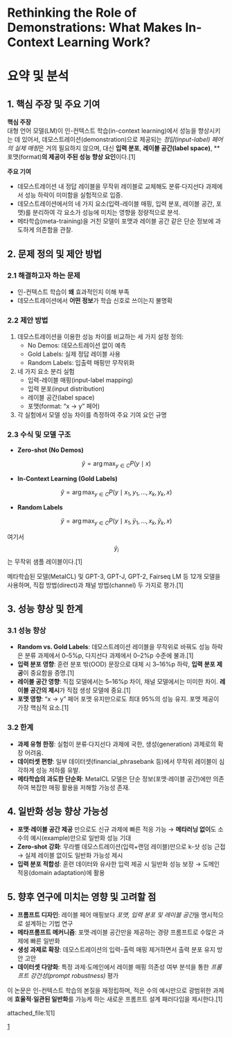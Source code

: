 # Rethinking the Role of Demonstrations: What Makes In-Context Learning Work?

# 요약 및 분석

## 1. 핵심 주장 및 주요 기여  
**핵심 주장**  
대형 언어 모델(LM)이 인-컨텍스트 학습(in-context learning)에서 성능을 향상시키는 데 있어서, 데모스트레이션(demonstration)으로 제공되는 *정답(input-label) 페어의 실제 매핑*은 거의 필요하지 않으며, 대신 **입력 분포**, **레이블 공간(label space)**, **포맷(format)**의 제공이 주된 성능 향상 요인**이다.[1]

**주요 기여**  
- 데모스트레이션 내 정답 레이블을 무작위 레이블로 교체해도 분류·다지선다 과제에서 성능 하락이 미미함을 실험적으로 입증.  
- 데모스트레이션에서의 네 가지 요소(입력-레이블 매핑, 입력 분포, 레이블 공간, 포맷)를 분리하여 각 요소가 성능에 미치는 영향을 정량적으로 분석.  
- 메타학습(meta-training)을 거친 모델이 포맷과 레이블 공간 같은 단순 정보에 과도하게 의존함을 관찰.  

## 2. 문제 정의 및 제안 방법  
### 2.1 해결하고자 하는 문제  
- 인-컨텍스트 학습이 **왜** 효과적인지 이해 부족  
- 데모스트레이션에서 **어떤 정보**가 학습 신호로 쓰이는지 불명확  

### 2.2 제안 방법  
1. 데모스트레이션을 이용한 성능 차이를 비교하는 세 가지 설정 정의:  
   - No Demos: 데모스트레이션 없이 예측  
   - Gold Labels: 실제 정답 레이블 사용  
   - Random Labels: 입출력 매핑만 무작위화  
2. 네 가지 요소 분리 실험  
   - 입력-레이블 매핑(input-label mapping)  
   - 입력 분포(input distribution)  
   - 레이블 공간(label space)  
   - 포맷(format: “x → y” 페어)  
3. 각 실험에서 모델 성능 차이를 측정하여 주요 기여 요인 규명  

### 2.3 수식 및 모델 구조  
- **Zero-shot (No Demos)**  

$$
    \hat{y} = \arg\max_{y\in C} P(y \mid x)
  $$  

- **In-Context Learning (Gold Labels)**  

$$
    \hat{y} = \arg\max_{y\in C} P\bigl(y \mid x_1,y_1,\dots,x_k,y_k,x\bigr)
  $$  

- **Random Labels**  

$$
    \hat{y} = \arg\max_{y\in C} P\bigl(y \mid x_1,\tilde y_1,\dots,x_k,\tilde y_k,x\bigr)
  $$  
  
  여기서 $$\tilde y_i$$는 무작위 샘플 레이블이다.[1]

메타학습된 모델(MetaICL) 및 GPT-3, GPT-J, GPT-2, Fairseq LM 등 12개 모델을 사용하며, 직접 방법(direct)과 채널 방법(channel) 두 가지로 평가.[1]

## 3. 성능 향상 및 한계  
### 3.1 성능 향상  
- **Random vs. Gold Labels**: 데모스트레이션 레이블을 무작위로 바꿔도 성능 하락은 분류 과제에서 0–5%p, 다지선다 과제에서 0–2%p 수준에 불과.[1]
- **입력 분포 영향**: 훈련 분포 밖(OOD) 문장으로 대체 시 3–16%p 하락, **입력 분포 제공**이 중요함을 증명.[1]
- **레이블 공간 영향**: 직접 모델에서는 5–16%p 차이, 채널 모델에서는 미미한 차이. **레이블 공간의 제시**가 직접 생성 모델에 중요.[1]
- **포맷 영향**: “x → y” 페어 포맷 유지만으로도 최대 95%의 성능 유지. 포맷 제공이 가장 핵심적 요소.[1]

### 3.2 한계  
- **과제 유형 한정**: 실험이 분류·다지선다 과제에 국한, 생성(generation) 과제로의 확장 어려움.  
- **데이터셋 편향**: 일부 데이터셋(financial_phrasebank 등)에서 무작위 레이블이 심각하게 성능 저하를 유발.  
- **메타학습의 과도한 단순화**: MetaICL 모델은 단순 정보(포맷·레이블 공간)에만 의존하여 복잡한 매핑 활용을 저해할 가능성 존재.  

## 4. 일반화 성능 향상 가능성  
- **포맷·레이블 공간 제공** 만으로도 신규 과제에 빠른 적응 가능 → **메타러닝 없이**도 소수의 예시(example)만으로 일반화 성능 기대  
- **Zero-shot 강화**: 무라벨 데모스트레이션(입력+랜덤 레이블)만으로 k-샷 성능 근접 → 실제 레이블 없이도 일반화 가능성 제시  
- **입력 분포 적합성**: 훈련 데이터와 유사한 입력 제공 시 일반화 성능 보장 → 도메인 적응(domain adaptation)에 활용  

## 5. 향후 연구에 미치는 영향 및 고려할 점  
- **프롬프트 디자인**: 레이블 페어 매핑보다 *포맷, 입력 분포 및 레이블 공간*을 명시적으로 설계하는 기법 연구  
- **메타프롬프트 메커니즘**: 포맷·레이블 공간만을 제공하는 경량 프롬프트로 수많은 과제에 빠른 일반화  
- **생성 과제로 확장**: 데모스트레이션의 입력-출력 매핑 제거하면서 출력 분포 유지 방안 고안  
- **데이터셋 다양화**: 특정 과제·도메인에서 레이블 매핑 의존성 여부 분석을 통한 *프롬프트 강건성(prompt robustness)* 평가  

이 논문은 인-컨텍스트 학습의 본질을 재정립하며, 적은 수의 예시만으로 광범위한 과제에 **효율적·일관된 일반화**를 가능케 하는 새로운 프롬프트 설계 패러다임을 제시한다.[1]

 attached_file:1[1]

[1](https://ppl-ai-file-upload.s3.amazonaws.com/web/direct-files/attachments/22370781/c056087d-bb94-4441-9ba5-339851cfb024/2202.12837v2.pdf)
